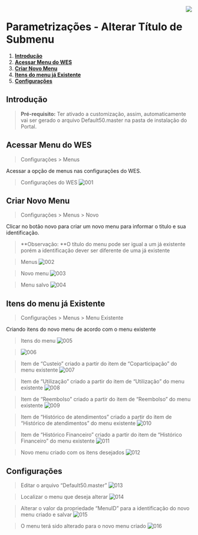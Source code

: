 <img src="../../src/images/benner_rgb.png" align="right"/>

# Parametrizações - Alterar Título de Submenu

1.  **[Introdução](#introdução)**
2.  **[Acessar Menu do WES](#acessar-menu-do-wes)**
3.  **[Criar Novo Menu](#criar-novo-menu)**
4.  **[Itens do menu já Existente](#itens-do-menu-já-existente)**
5.  **[Configurações](#configurações)**


## Introdução

>**Pré-requisito:** Ter ativado a customização, assim, automaticamente vai ser gerado o
arquivo Default50.master na pasta de instalação do Portal.

## Acessar Menu do WES

> Configurações > Menus

Acessar a opção de menus nas configurações do WES.

> Configurações do WES
![001](src/images/001.png)

## Criar Novo Menu

> Configurações > Menus > Novo

Clicar no botão novo para criar um novo menu para informar o titulo e sua identificação.
 >**Observação: **O título do menu pode ser igual a um já existente porém a identificação dever ser diferente de uma já existente

>Menus
![002](src/images/002.png)

>Novo menu
![003](src/images/003.png)

>Menu salvo
![004](src/images/004.png)

## Itens do menu já Existente

> Configurações > Menus > Menu Existente

Criando itens do novo menu de acordo com o menu existente

>Itens do menu
![005](src/images/005.png)

>![006](src/images/006.png)

>Item de “Custeio” criado a partir do item de “Coparticipação” do menu existente
![007](src/images/007.png)

>Item de “Utilização” criado a partir do item de “Utilização” do menu existente
![008](src/images/008.png)

>Item de “Reembolso” criado a partir do item de “Reembolso” do menu existente
![009](src/images/009.png)

>Item de “Histórico de atendimentos” criado a partir do item de “Histórico de atendimentos” do menu existente
![010](src/images/010.png)

>Item de “Histórico Financeiro” criado a partir do item de “Histórico Financeiro” do menu existente
![011](src/images/011.png)

>Novo menu criado com os itens desejados
![012](src/images/012.png)

## Configurações

>Editar o arquivo “Default50.master”
![013](src/images/013.png)

>Localizar o menu que deseja alterar
![014](src/images/014.png)

>Alterar o valor da propriedade “MenuID” para a identificação do novo menu criado e salvar
![015](src/images/015.png)

>O menu terá sido alterado para o novo menu criado
![016](src/images/016.png)
